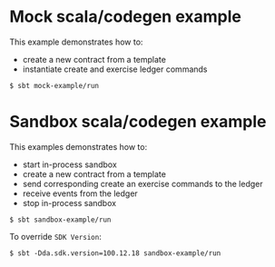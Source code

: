 # Mock scala/codegen example
This example demonstrates how to:
- create a new contract from a template
- instantiate create and exercise ledger commands
```
$ sbt mock-example/run
```

# Sandbox scala/codegen example
This examples demonstrates how to:
- start in-process sandbox
- create a new contract from a template
- send corresponding create an exercise commands to the ledger
- receive events from the ledger
- stop in-process sandbox
```
$ sbt sandbox-example/run
```
To override `SDK Version`:
```
$ sbt -Dda.sdk.version=100.12.18 sandbox-example/run
```
